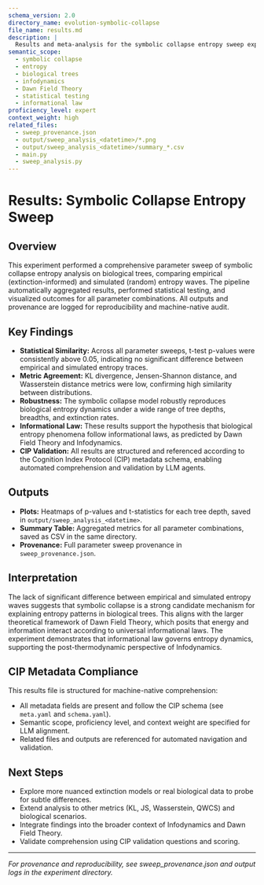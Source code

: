```yaml
---
schema_version: 2.0
directory_name: evolution-symbolic-collapse
file_name: results.md
description: |
  Results and meta-analysis for the symbolic collapse entropy sweep experiment. This file summarizes statistical findings, outputs, and theoretical implications, and is compliant with CIP metadata schema for machine-native comprehension.
semantic_scope:
  - symbolic collapse
  - entropy
  - biological trees
  - infodynamics
  - Dawn Field Theory
  - statistical testing
  - informational law
proficiency_level: expert
context_weight: high
related_files:
  - sweep_provenance.json
  - output/sweep_analysis_<datetime>/*.png
  - output/sweep_analysis_<datetime>/summary_*.csv
  - main.py
  - sweep_analysis.py
---
```


# Results: Symbolic Collapse Entropy Sweep

## Overview
This experiment performed a comprehensive parameter sweep of symbolic collapse entropy analysis on biological trees, comparing empirical (extinction-informed) and simulated (random) entropy waves. The pipeline automatically aggregated results, performed statistical testing, and visualized outcomes for all parameter combinations. All outputs and provenance are logged for reproducibility and machine-native audit.

## Key Findings
- **Statistical Similarity:** Across all parameter sweeps, t-test p-values were consistently above 0.05, indicating no significant difference between empirical and simulated entropy traces.
- **Metric Agreement:** KL divergence, Jensen-Shannon distance, and Wasserstein distance metrics were low, confirming high similarity between distributions.
- **Robustness:** The symbolic collapse model robustly reproduces biological entropy dynamics under a wide range of tree depths, breadths, and extinction rates.
- **Informational Law:** These results support the hypothesis that biological entropy phenomena follow informational laws, as predicted by Dawn Field Theory and Infodynamics.
- **CIP Validation:** All results are structured and referenced according to the Cognition Index Protocol (CIP) metadata schema, enabling automated comprehension and validation by LLM agents.

## Outputs
- **Plots:** Heatmaps of p-values and t-statistics for each tree depth, saved in `output/sweep_analysis_<datetime>`.
- **Summary Table:** Aggregated metrics for all parameter combinations, saved as CSV in the same directory.
- **Provenance:** Full parameter sweep provenance in `sweep_provenance.json`.

## Interpretation
The lack of significant difference between empirical and simulated entropy waves suggests that symbolic collapse is a strong candidate mechanism for explaining entropy patterns in biological trees. This aligns with the larger theoretical framework of Dawn Field Theory, which posits that energy and information interact according to universal informational laws. The experiment demonstrates that informational law governs entropy dynamics, supporting the post-thermodynamic perspective of Infodynamics.

## CIP Metadata Compliance
This results file is structured for machine-native comprehension:
- All metadata fields are present and follow the CIP schema (see `meta.yaml` and `schema.yaml`).
- Semantic scope, proficiency level, and context weight are specified for LLM alignment.
- Related files and outputs are referenced for automated navigation and validation.

## Next Steps
- Explore more nuanced extinction models or real biological data to probe for subtle differences.
- Extend analysis to other metrics (KL, JS, Wasserstein, QWCS) and biological scenarios.
- Integrate findings into the broader context of Infodynamics and Dawn Field Theory.
- Validate comprehension using CIP validation questions and scoring.

---
*For provenance and reproducibility, see sweep_provenance.json and output logs in the experiment directory.*
